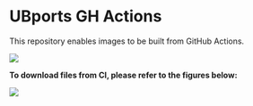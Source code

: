 # UBports GH Actions
This repository enables images to be built from GitHub Actions.

![](https://github.com/Ubports-Land/ubports-ci/workflows/Build%20System%20Image/badge.svg)

**To download files from CI, please refer to the figures below:**

![](https://github.com/ubports-santoni/ubports-ci/raw/master/images/Screenshot_20200114_024916.png)
